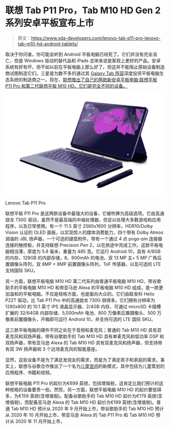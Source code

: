 # 联想 Tab P11 Pro，Tab M10 HD Gen 2 系列安卓平板宣布上市

> 原文：<https://www.xda-developers.com/lenovo-tab-p11-pro-lenovo-tab-m10-hd-android-tablets/>

取决于你问谁，你可能会听到 Android 平板电脑已经死了。它们并没有完全消亡，但是 Windows 驱动的替代品和 iPads 总体来说是客观上更好的产品。安卓系统有好有坏，但不如以前在平板电脑上那么好了。但这并不能阻止原始设备制造商试图制造它们。三星是为数不多的通过其 [Galaxy Tab 阵容](https://www.xda-developers.com/samsung-galaxy-tab-s7/)深度投资平板电脑生态系统的制造商之一。现在，[联想推出了自己的两款新安卓平板电脑:联想平板 P11 Pro 和第二代联想平板 M10 HD。它们是完全不同的设备。](https://news.lenovo.com/pressroom/press-releases/lenovo-makes-learning-and-entertaining-at-home-easier-than-ever/)

 <picture>![](img/f457fed924a3ec7fd6912c026f3ff3d0.png)</picture> 

Lenovo Tab P11 Pro

联想平板 P11 Pro 是这两款设备中最强大的设备，它被吹捧为高级选项。它由高通骁龙 730G 驱动，虽然不是最高端的中端处理器，但足以处理大多数游戏和应用程序，以及日常使用。有一个 11.5 英寸 2560x1600 分辨率，HDR10/Dolby Vision 认证的 OLED 面板，以实现惊人的媒体消费能力，四个带有 Dolby Atmos 调谐的 JBL 扬声器，一个可选的键盘附件，带有一个通过 4 点 pogo-pin 连接器连接的触控板，并支持联想 Precision Pen 2，以在旅途中完成工作。这款平板电脑相当薄，厚度为 5.8 毫米，重量为 485 克。它运行 Android 10，具有 4/6GB 的内存，128GB 的内部存储，8，600mAh 的电池，双 13 MP 主+ 5 MP 广角后置摄像头阵列，双 8MP + 8MP 前置摄像头阵列，ToF 传感器，以及可选的 LTE 支持国际 SKU。

另一方面，联想平板电脑 M10 HD 第二代系列由普通平板电脑 M10 HD、带谷歌助手的平板电脑 M10 HD 和带亚马逊 Alexa 的平板电脑 M10 HD 组成，是一款更加温和的平板电脑。不仅是规格方面，也是面向大众的。它们由联发科 Helio P22T 驱动，比 Tab P11 Pro 中的高通骁龙 730G 弱得多。它们拥有分辨率为 1280x800 的 10.1 英寸 IPS 液晶显示器、2/4GB 内存、可通过 microSD 卡插槽扩展的 32/64GB 内部存储、5,000mAh 电池、800 万像素后置摄像头、500 万像素前置摄像头，开箱即可运行 Android 10，并支持可选的 LTE 国际 SKU。

这三款平板电脑的硬件不同之处在于音频和麦克风；普通的 Tab M10 HD 具有双麦克风和双扬声器，带有谷歌助手的 Tab M10 HD 具有单麦克风和低功率 DSP 和双扬声器，带有亚马逊 Alexa 的 Tab M10 HD 具有双麦克风和扬声器，但支持带有双 3W 扬声器和 3 个远场麦克风的智能基座。

显然，这些设备不是为了满足发烧友的需求，而是为了满足孩子和家庭的需求。事实上，联想与谷歌合作推出了一个名为[儿童空间](https://www.blog.google/technology/families/kids-space)的新模式，其中包括为儿童策划的应用程序、书籍和视频。

联想平板电脑 P11 Pro 的起价为€699 英镑，包括增值税，这肯定比我们预计的这种规格的设备要贵一些。然而，另一方面，联想平板电脑 M10 HD 的起价要低得多，为€159 英镑(含增值税)。配备谷歌助手的 Tab M10 HD 起价为€179 英镑(含增值税)，而配备亚马逊 Alexa 的 Tab M10 HD 起价为€199 英镑(含增值税)。普通 Tab M10 HD 预计从 2020 年 9 月开始上市，带谷歌助手的 Tab M10 HD 预计从 2020 年 10 月开始上市，带亚马逊 Alexa 的 Tab P11 Pro 和 Tab M10 HD 预计从 2020 年 11 月开始上市，